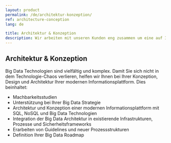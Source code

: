 ```yaml
---
layout: product
permalink: /de/architektur-konzeption/
ref: architecture-conception
lang: de

title: Architektur & Konzeption
description: Wir arbeiten mit unseren Kunden eng zusammen um eine auf Ihre Bedürfnisse zugeschnitte Informationsplattform sicherzustellen.
---
```


## Architektur & Konzeption

Big Data Technologien sind vielfältig und komplex. Damit Sie sich nicht in dem Technologie-Chaos verlieren, helfen wir Ihnen bei Ihrer Konzeption, Design und Architektur Ihrer modernen Informationsplattform. Dies beinhaltet:

* Machbarkeitsstudien
* Unterstützung bei Ihrer Big Data Strategie
* Architektur und Konzeption einer modernen Informationsplattform mit SQL, NoSQL und Big Data Technologien
* Integration der Big Data Architektur in existierende Infrastrukturen, Prozesse und Sicherheitsframeworks
* Erarbeiten von Guidelines und neuer Prozessstrukturen
* Definition Ihrer Big Data Roadmap
